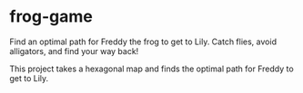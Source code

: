 # frog-game
Find an optimal path for Freddy the frog to get to Lily. Catch flies, avoid alligators, and  find your way back!

This project takes a hexagonal map and finds the optimal path for Freddy to get to Lily. 

